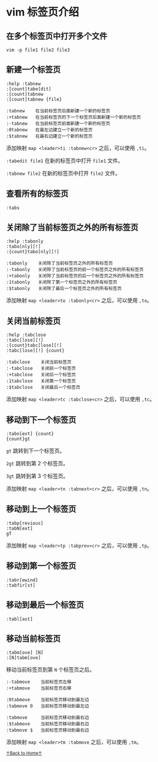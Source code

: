 # vim 标签页介绍

## 在多个标签页中打开多个文件

```
vim -p file1 file2 file3
```

## 新建一个标签页

```
:help :tabnew
:[count]tabe[dit]
:[count]tabnew
:[count]tabnew {file}
```

```
:tabnew    在当前标签页后面新建一个新的标签页
:+tabnew   在当前标签页的下一个标签页后面新建一个新的标签页
:-tabnew   在当前标签页前面新建一个新的标签页
:0tabnew   在最左边建立一个新的标签页
:$tabnew   在最右边建立一个新的标签页
```

添加映射 `map <leader>ti :tabnew<cr>` 之后，可以使用 `,ti`。

`:tabedit file1` 在新的标签页中打开 `file1` 文件。

`:tabnew file2` 在新的标签页中打开 `file2` 文件。

## 查看所有的标签页

```
:tabs
```

## 关闭除了当前标签页之外的所有标签页

```
:help :tabonly
:tabo[nly][!]
:{count}tabo[nly][!]
```

```
:tabonly    关闭除了当前标签页之外的所有标签页
:-tabonly   关闭除了当前标签页的前一个标签页之外的所有标签页
:+tabonly   关闭除了当前标签页的后一个标签页之外的所有标签页
:1tabonly   关闭除了第一个标签页之外的所有标签页
:$tabonly   关闭除了最后一个标签页之外的所有标签页
```

添加映射 `map <leader>to :tabonly<cr>` 之后，可以使用 `,to`。

## 关闭当前标签页

```
:help :tabclose
:tabc[lose][!]
:{count}tabc[lose][!]
:tabc[lose][!] {count}
```

```
:tabclose    关闭当前标签页
:-tabclose   关闭前一个标签页
:+tabclose   关闭后一个标签页
:1tabclose   关闭第一个标签页
:$tabclose   关闭最后一个标签页
```

添加映射 `map <leader>tc :tabclose<cr>` 之后，可以使用 `,tc`。

## 移动到下一个标签页

```
:tabn[ext] {count}
{count}gt
```

`gt` 跳转到下一个标签页。

`2gt` 跳转到第 2 个标签页。

`3gt` 跳转到第 3 个标签页。

添加映射 `map <leader>tn :tabnext<cr>` 之后，可以使用 `,tn`。

## 移动到上一个标签页

```
:tabp[revious]
:tabN[ext]
gT
```

添加映射 `map <leader>tp :tabprev<cr>` 之后，可以使用 `,tp`。

## 移动到第一个标签页

```
:tabr[ewind]
:tabfir[st]
```

## 移动到最后一个标签页

```
:tabl[ast]
```

## 移动当前标签页

```
:tabm[ove] [N]
:[N]tabm[ove]
```

移动当前标签页到第 `N` 个标签页之后。

```
:-tabmove    当前标签页左移
:+tabmove    当前标签页右移

:0tabmove    当前标签页移动到最左边
:tabmove 0   当前标签页移动到最左边

:tabmove     当前标签页移动到最右边
:$tabmove    当前标签页移动到最右边
:tabmove $   当前标签页移动到最右边
```

添加映射 `map <leader>tm :tabmove` 之后，可以使用 `,tm`。

<a href='https://github.com/MDGSF/MyVim'><small>↑Back to Home↑</small></a>

